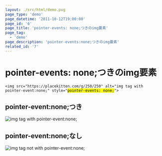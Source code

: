 ```yaml
---
layout: ./src/html/demo.pug
page_type: 'demo'
page_datetime: '2011-10-12T19:00:00'
page_id: '6'
page_title: 'pointer-events: none;つきのimg要素'
page_tag:
  - 'demo'
page_description: 'pointer-events:none;つきのimg要素'
related_id: '7'
---
```

# pointer-events: none;つきのimg要素

<pre><code data-language="html">&lt;img src="https://placekitten.com/g/250/250" alt="img tag with pointer-event:none;" style="<mark>pointer-events: none;</mark>"&gt;</code></pre>

## pointer-event:none;つき

<img src="https://placekitten.com/g/250/250" alt="img tag with pointer-event:none;" style="pointer-events: none;">

## pointer-event:none;なし

<img src="https://placekitten.com/g/250/250" alt="img tag not with pointer-event:none;">
